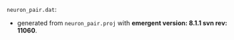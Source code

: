 `neuron_pair.dat`:
* generated from `neuron_pair.proj` with **emergent version: 8.1.1 svn rev: 11060**.
